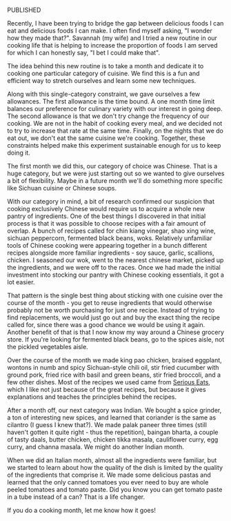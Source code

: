 PUBLISHED

Recently, I have been trying to bridge the gap between delicious foods I can eat and delicious foods I can make. I often find myself asking, "I wonder how they made that?". Savannah (my wife) and I tried a new routine in our cooking life that is helping to increase the proportion of foods I am served for which I can honestly say, "I bet I could make that".

The idea behind this new routine is to take a month and dedicate it to cooking one particular category of cuisine. We find this is a fun and efficient way to stretch ourselves and learn some new techniques.

Along with this single-category constraint, we gave ourselves a few allowances. The first allowance is the time bound. A one month time limit balances our preference for culinary variety with our interest in going deep. The second allowance is that we don't try change the frequency of our cooking. We are not in the habit of cooking every meal, and we decided not to try to increase that rate at the same time. Finally, on the nights that we do eat out, we don't eat the same cuisine we're cooking. Together, these constraints helped make this experiment sustainable enough for us to keep doing it.

The first month we did this, our category of choice was Chinese. That is a huge category, but we were just starting out so we wanted to give ourselves a bit of flexibility. Maybe in a future month we'll do something more specific like Sichuan cuisine or Chinese soups.

With our category in mind, a bit of research confirmed our suspicion that cooking exclusively Chinese would require us to acquire a whole new pantry of ingredients. One of the best things I discovered in that initial process is that it was possible to choose recipes with a fair amount of overlap. A bunch of recipes called for chin kiang vinegar, shao xing wine, sichuan peppercorn, fermented black beans, woks. Relatively unfamiliar tools of Chinese cooking were appearing together in a bunch different recipes alongside more familiar ingredients - soy sauce, garlic, scallions, chicken. I seasoned our wok, went to the nearest chinese market, picked up the ingredients, and we were off to the races. Once we had made the initial investment into stocking our pantry with Chinese cooking essentials, it got a lot easier.

That pattern is the single best thing about sticking with one cuisine over the course of the month - you get to reuse ingredients that would otherwise probably not be worth purchasing for just one recipe. Instead of trying to find replacements, we would just go out and buy the exact thing the recipe called for, since there was a good chance we would be using it again. Another benefit of that is that I now know my way around a Chinese grocery store. If you're looking for fermented black beans, go to the spices aisle, not the pickled vegetables aisle.

Over the course of the month we made king pao chicken, braised eggplant, wontons in numb and spicy Sichuan-style chili oil, stir fried cucumber with ground pork, fried rice with basil and green beans, stir fried broccoli, and a few other dishes. Most of the recipes we used came from [Serious Eats](https://www.seriouseats.com/tags/wok%20skill), which I like not just because of the great recipes, but because it gives explanations and teaches the principles behind the recipes.

After a month off, our next category was Indian. We bought a spice grinder, a ton of interesting new spices, and learned that coriander is the same as cilantro (I guess I knew that?). We made palak paneer three times (still haven't gotten it quite right - thus the repetition), baingan bharta, a couple of tasty daals, butter chicken, chicken tikka masala, cauliflower curry, egg curry, and channa masala. We might do another Indian month.

When we did an Italian month, almost all the ingredients were familiar, but we started to learn about how the quality of the dish is limited by the quality of the ingredients that comprise it. We made some delicious pastas and learned that the only canned tomatoes you ever need to buy are whole peeled tomatoes and tomato paste. Did you know you can get tomato paste in a tube instead of a can? That is a life changer.

If you do a cooking month, let me know how it goes!
